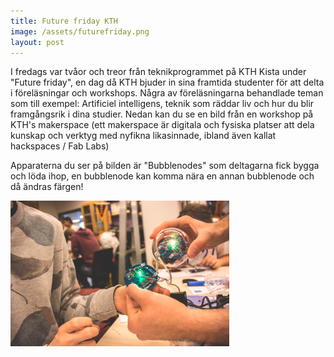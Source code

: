 ```yaml
---
title: Future friday KTH
image: /assets/futurefriday.png
layout: post
---
```

I fredags var tvåor och treor från teknikprogrammet på KTH Kista under "Future friday", en dag då KTH bjuder in sina framtida studenter för att delta i föreläsningar och workshops.
Några av föreläsningarna behandlade teman som till exempel: Artificiel intelligens, teknik som räddar liv och hur du blir framgångsrik i dina studier.
Nedan kan du se en bild från en workshop på KTH's makerspace (ett makerspace är digitala och fysiska platser att dela kunskap och verktyg med nyfikna likasinnade, ibland även kallat hackspaces / Fab Labs)

Apparaterna du ser på bilden är "Bubblenodes" som deltagarna fick bygga och löda ihop, en bubblenode kan komma nära en annan bubblenode och då ändras färgen!

<img src="/assets/bubblenode.png" alt="Bubblenode" width="350" height="233">
